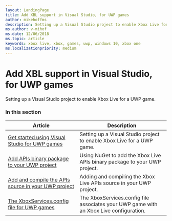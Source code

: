 ```yaml
---
layout: LandingPage
title: Add XBL support in Visual Studio, for UWP games
author: mikehoffms
description: Setting up a Visual Studio project to enable Xbox Live for a UWP game.
ms.author: v-mihof
ms.date: 12/06/2018
ms.topic: article
keywords: xbox live, xbox, games, uwp, windows 10, xbox one
ms.localizationpriority: medium
---
```


# Add XBL support in Visual Studio, for UWP games

Setting up a Visual Studio project to enable Xbox Live for a UWP game.


### In this section

| Article | Description |
|---------|-------------|
| [Get started using Visual Studio for UWP games](get-started-with-visual-studio-and-uwp.md) | Setting up a Visual Studio project to enable Xbox Live for a UWP game. |
| [Add APIs binary package to your UWP project](add-xbox-live-apis-binary-to-a-uwp-project.md) | Using NuGet to add the Xbox Live APIs binary package to your UWP project. |
| [Add and compile the APIs source in your UWP project](add-xbox-live-apis-source-to-a-uwp-project.md) | Adding and compiling the Xbox Live APIs source in your UWP project. |
| [The XboxServices.config file for UWP games](../xboxservices-config.md) | The XboxServices.config file associates your UWP game with an Xbox Live configuration. |
